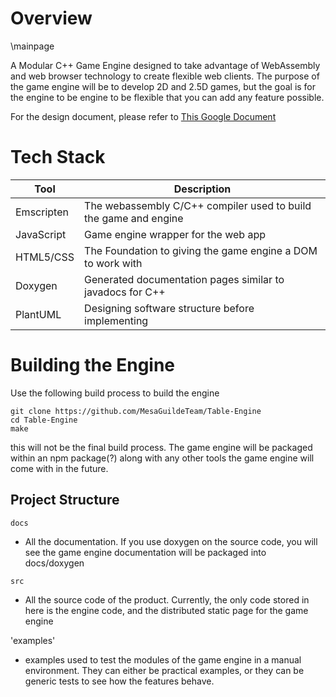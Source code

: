 # Overview
\mainpage

A Modular C++ Game Engine designed to take advantage of WebAssembly and web browser technology to create flexible web clients.
The purpose of the game engine will be to develop 2D and 2.5D games, but the goal is for the engine to be engine to be flexible that you can add any feature possible.

For the design document, please refer to [This Google Document](https://docs.google.com/document/d/1oLOHmxrwEfjTDFo12rYifWIXcJgFl-JyXFgPHCGT00A)

# Tech Stack

Tool | Description
---|---
Emscripten | The webassembly C/C++ compiler used to build the game and engine
JavaScript | Game engine wrapper for the web app
HTML5/CSS | The Foundation to giving the game engine a DOM to work with
Doxygen | Generated documentation pages similar to javadocs for C++
PlantUML | Designing software structure before implementing

# Building the Engine

Use the following build process to build the engine

```
git clone https://github.com/MesaGuildeTeam/Table-Engine
cd Table-Engine
make
```

this will not be the final build process. The game engine will be packaged within an npm package(?) along with any other tools the game engine will come with in the future.

## Project Structure

`docs`
- All the documentation. If you use doxygen on the source code, you will see the game engine documentation will be packaged into docs/doxygen

`src`
- All the source code of the product. Currently, the only code stored in here is the engine code, and the distributed static page for the game engine

'examples'
- examples used to test the modules of the game engine in a manual environment. They can either be practical examples, or they can be generic tests to see how the features behave.